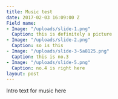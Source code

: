```yaml
---
title: Music test
date: 2017-02-03 16:09:00 Z
Field name:
- Image: "/uploads/slide-1.png"
  Caption: this is definitely a picture
- Image: "/uploads/slide-2.png"
  Caption: so is this
- Image: "/uploads/slide-3-5a8125.png"
  Caption: this is no.3
- Image: "/uploads/slide-5.png"
  Caption: no.4 is right here
layout: post
---
```


Intro text for music here